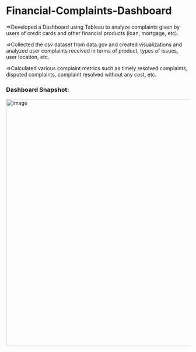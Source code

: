 # Financial-Complaints-Dashboard

=>Developed a Dashboard using Tableau to analyze complaints given by users of credit cards and other financial products
(loan, mortgage, etc).

=>Collected the csv dataset from data.gov and created visualizations and analyzed user complaints received in terms of
product, types of issues, user location, etc.

=>Calculated various complaint metrics such as timely resolved complaints, disputed complaints, complaint resolved
without any cost, etc.

### Dashboard Snapshot:
<img width="676" alt="image" src="https://user-images.githubusercontent.com/53830055/203177415-6ec61d4e-bd2f-46b4-b75c-279fd82d8eb7.png">
